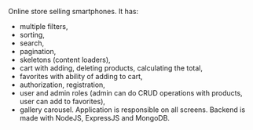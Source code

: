 Online store selling smartphones. 
It has: 
- multiple filters, 
- sorting, 
- search, 
- pagination, 
- skeletons (content loaders),
- cart with adding, deleting products, calculating the total, 
- favorites with ability of adding to cart,
- authorization, registration,
- user and admin roles (admin can do CRUD operations with products, user can add to favorites),
- gallery carousel.
Application is responsible on all screens.
Backend is made with NodeJS, ExpressJS and MongoDB.